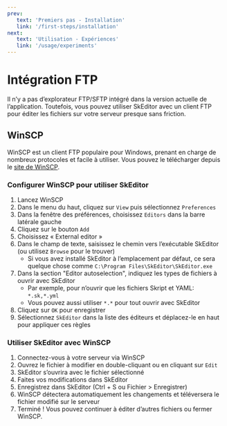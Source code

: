 ```yaml
---
prev:
   text: 'Premiers pas - Installation'
   link: '/first-steps/installation'
next: 
   text: 'Utilisation - Expériences'
   link: '/usage/experiments'
---
```


# Intégration FTP

Il n’y a pas d’explorateur FTP/SFTP intégré dans la version actuelle de l’application.
Toutefois, vous pouvez utiliser SkEditor avec un client FTP pour éditer les fichiers sur votre serveur presque sans friction.

## WinSCP

WinSCP est un client FTP populaire pour Windows, prenant en charge de nombreux protocoles et facile à utiliser.
Vous pouvez le télécharger depuis le [site de WinSCP](https://winscp.net/eng/download.php).

### Configurer WinSCP pour utiliser SkEditor

1. Lancez WinSCP
2. Dans le menu du haut, cliquez sur `View` puis sélectionnez `Preferences`
3. Dans la fenêtre des préférences, choisissez `Editors` dans la barre latérale gauche
4. Cliquez sur le bouton `Add`
5. Choisissez « External editor »
6. Dans le champ de texte, saisissez le chemin vers l’exécutable SkEditor (ou utilisez `Browse` pour le trouver)
    - Si vous avez installé SkEditor à l’emplacement par défaut, ce sera quelque chose comme `C:\Program Files\SkEditor\SkEditor.exe`
7. Dans la section "Editor autoselection", indiquez les types de fichiers à ouvrir avec SkEditor
    - Par exemple, pour n’ouvrir que les fichiers Skript et YAML: `*.sk,*.yml`
    - Vous pouvez aussi utiliser `*.*` pour tout ouvrir avec SkEditor
8. Cliquez sur `OK` pour enregistrer
9. Sélectionnez `SkEditor` dans la liste des éditeurs et déplacez-le en haut pour appliquer ces règles

### Utiliser SkEditor avec WinSCP

1. Connectez-vous à votre serveur via WinSCP
2. Ouvrez le fichier à modifier en double-cliquant ou en cliquant sur `Edit`
3. SkEditor s’ouvrira avec le fichier sélectionné
4. Faites vos modifications dans SkEditor
5. Enregistrez dans SkEditor (Ctrl + S ou Fichier > Enregistrer)
6. WinSCP détectera automatiquement les changements et téléversera le fichier modifié sur le serveur
7. Terminé ! Vous pouvez continuer à éditer d’autres fichiers ou fermer WinSCP.
